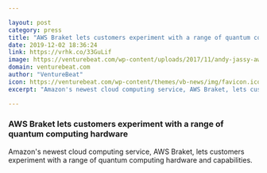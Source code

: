 ```yaml
---

layout: post
category: press
title: "AWS Braket lets customers experiment with a range of quantum computing hardware"
date: 2019-12-02 18:36:24
link: https://vrhk.co/33GuLif
image: https://venturebeat.com/wp-content/uploads/2017/11/andy-jassy-aws-reinvent-2017-e1575310104477.jpg?w=1200&strip=all
domain: venturebeat.com
author: "VentureBeat"
icon: https://venturebeat.com/wp-content/themes/vb-news/img/favicon.ico
excerpt: "Amazon's newest cloud computing service, AWS Braket, lets customers experiment with a range of quantum computing hardware and capabilities."

---
```


### AWS Braket lets customers experiment with a range of quantum computing hardware

Amazon's newest cloud computing service, AWS Braket, lets customers experiment with a range of quantum computing hardware and capabilities.